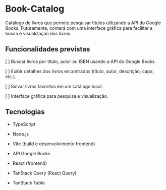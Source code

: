 # Book-Catalog

Catálogo de livros que permite pesquisar títulos utilizando a API do Google Books. Futuramente, contará com uma interface gráfica para facilitar a busca e visualização dos livros.

## Funcionalidades previstas

[ ] Buscar livros por título, autor ou ISBN usando a API do Google Books.

[ ] Exibir detalhes dos livros encontrados (título, autor, descrição, capa, etc.).

[ ] Salvar livros favoritos em um catálogo local.

[ ] Interface gráfica para pesquisa e visualização.

## Tecnologias

* TypeScript

* Node.js

* Vite (build e desenvolvimento frontend)

* API Google Books

* React (frontend)

* TanStack Query (React Query)

* TanStack Table
